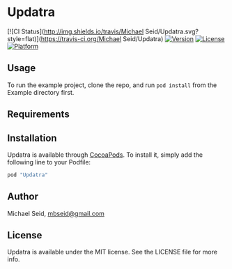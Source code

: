 # Updatra

[![CI Status](http://img.shields.io/travis/Michael Seid/Updatra.svg?style=flat)](https://travis-ci.org/Michael Seid/Updatra)
[![Version](https://img.shields.io/cocoapods/v/Updatra.svg?style=flat)](http://cocoapods.org/pods/Updatra)
[![License](https://img.shields.io/cocoapods/l/Updatra.svg?style=flat)](http://cocoapods.org/pods/Updatra)
[![Platform](https://img.shields.io/cocoapods/p/Updatra.svg?style=flat)](http://cocoapods.org/pods/Updatra)

## Usage

To run the example project, clone the repo, and run `pod install` from the Example directory first.

## Requirements

## Installation

Updatra is available through [CocoaPods](http://cocoapods.org). To install
it, simply add the following line to your Podfile:

```ruby
pod "Updatra"
```

## Author

Michael Seid, mbseid@gmail.com

## License

Updatra is available under the MIT license. See the LICENSE file for more info.
